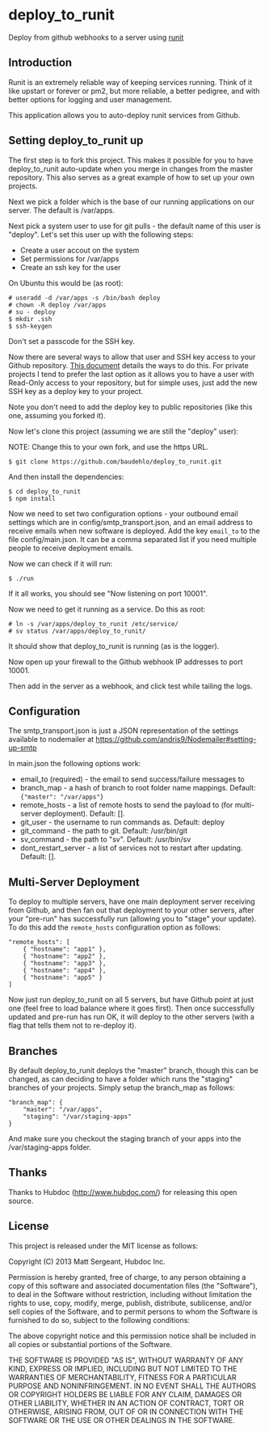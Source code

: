 deploy_to_runit
===============

Deploy from github webhooks to a server using [runit](http://smarden.org/runit/)

Introduction
------------

Runit is an extremely reliable way of keeping services running. Think of it
like upstart or forever or pm2, but more reliable, a better pedigree, and
with better options for logging and user management.

This application allows you to auto-deploy runit services from Github.

Setting deploy_to_runit up
--------------------------

The first step is to fork this project. This makes it possible for you to
have deploy_to_runit auto-update when you merge in changes from the master
repository. This also serves as a great example of how to set up your own
projects.

Next we pick a folder which is the base of our running applications on our
server. The default is /var/apps.

Next pick a system user to use for git pulls - the default name of this user
is "deploy". Let's set this user up with the following steps:

* Create a user accout on the system
* Set permissions for /var/apps
* Create an ssh key for the user

On Ubuntu this would be (as root):

    # useradd -d /var/apps -s /bin/bash deploy
    # chown -R deploy /var/apps
    # su - deploy
    $ mkdir .ssh
    $ ssh-keygen

Don't set a passcode for the SSH key.

Now there are several ways to allow that user and SSH key access to your
Github repository. [This document](https://help.github.com/articles/managing-deploy-keys)
details the ways to do this. For private projects I tend to prefer the last
option as it allows you to have a user with Read-Only access to your repository,
but for simple uses, just add the new SSH key as a deploy key to your project.

Note you don't need to add the deploy key to public repositories (like this
one, assuming you forked it).

Now let's clone this project (assuming we are still the "deploy" user):

NOTE: Change this to your own fork, and use the https URL.

    $ git clone https://github.com/baudehlo/deploy_to_runit.git

And then install the dependencies:

    $ cd deploy_to_runit
    $ npm install

Now we need to set two configuration options - your outbound email settings
which are in config/smtp_transport.json, and an email address to receive emails
when new software is deployed. Add the key `email_to` to the file config/main.json.
It can be a comma separated list if you need multiple people to receive deployment
emails.

Now we can check if it will run:

    $ ./run

If it all works, you should see "Now listening on port 10001".

Now we need to get it running as a service. Do this as root:

    # ln -s /var/apps/deploy_to_runit /etc/service/
    # sv status /var/apps/deploy_to_runit/

It should show that deploy_to_runit is running (as is the logger).

Now open up your firewall to the Github webhook IP addresses to port 10001.

Then add in the server as a webhook, and click test while tailing the logs.

Configuration
-------------

The smtp_transport.json is just a JSON representation of the settings available
to nodemailer at https://github.com/andris9/Nodemailer#setting-up-smtp

In main.json the following options work:

* email_to (required) - the email to send success/failure messages to
* branch_map - a hash of branch to root folder name mappings. Default: `{"master": "/var/apps"}`
* remote_hosts - a list of remote hosts to send the payload to (for multi-server deployment). Default: [].
* git_user - the username to run commands as. Default: deploy
* git_command - the path to git. Default: /usr/bin/git
* sv_command - the path to "sv". Default: /usr/bin/sv
* dont_restart_server - a list of services not to restart after updating. Default: [].

Multi-Server Deployment
-----------------------

To deploy to multiple servers, have one main deployment server receiving from Github,
and then fan out that deployment to your other servers, after your "pre-run" has
successfully run (allowing you to "stage" your update). To do this add the
`remote_hosts` configuration option as follows:

    "remote_hosts": [
        { "hostname": "app1" },
        { "hostname": "app2" },
        { "hostname": "app3" },
        { "hostname": "app4" },
        { "hostname": "app5" }
    ]

Now just run deploy_to_runit on all 5 servers, but have Github point at just
one (feel free to load balance where it goes first). Then once successfully
updated and pre-run has run OK, it will deploy to the other servers (with a
flag that tells them not to re-deploy it).

Branches
--------

By default deploy_to_runit deploys the "master" branch, though this can be
changed, as can deciding to have a folder which runs the "staging" branches
of your projects. Simply setup the branch_map as follows:

    "branch_map": {
        "master": "/var/apps",
        "staging": "/var/staging-apps"
    }

And make sure you checkout the staging branch of your apps into the
/var/staging-apps folder.

Thanks
------

Thanks to Hubdoc (http://www.hubdoc.com/) for releasing this open source.

License
-------

This project is released under the MIT license as follows:

Copyright (C) 2013 Matt Sergeant, Hubdoc Inc.

Permission is hereby granted, free of charge, to any person obtaining a copy
of this software and associated documentation files (the "Software"), to deal
in the Software without restriction, including without limitation the rights
to use, copy, modify, merge, publish, distribute, sublicense, and/or sell
copies of the Software, and to permit persons to whom the Software is
furnished to do so, subject to the following conditions:

The above copyright notice and this permission notice shall be included in all
copies or substantial portions of the Software.

THE SOFTWARE IS PROVIDED "AS IS", WITHOUT WARRANTY OF ANY KIND, EXPRESS OR
IMPLIED, INCLUDING BUT NOT LIMITED TO THE WARRANTIES OF MERCHANTABILITY,
FITNESS FOR A PARTICULAR PURPOSE AND NONINFRINGEMENT. IN NO EVENT SHALL THE
AUTHORS OR COPYRIGHT HOLDERS BE LIABLE FOR ANY CLAIM, DAMAGES OR OTHER
LIABILITY, WHETHER IN AN ACTION OF CONTRACT, TORT OR OTHERWISE, ARISING FROM,
OUT OF OR IN CONNECTION WITH THE SOFTWARE OR THE USE OR OTHER DEALINGS IN THE
SOFTWARE.
